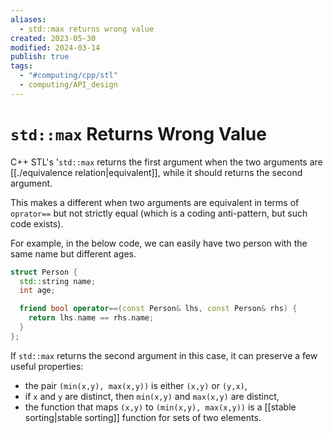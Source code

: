 ```yaml
---
aliases:
  - std::max returns wrong value
created: 2023-05-30
modified: 2024-03-14
publish: true
tags:
  - "#computing/cpp/stl"
  - computing/API_design
---
```


# `std::max` Returns Wrong Value
C++ STL's '`std::max` returns the first argument when the two arguments are [[./equivalence relation|equivalent]], while it should returns the second argument.

This makes a different when two arguments are equivalent in terms of `oprator==` but not strictly equal (which is a coding anti-pattern, but such code exists).

For example, in the below code, we can easily have two person with the same name but different ages.

```c++
struct Person {
  std::string name;
  int age;

  friend bool operator==(const Person& lhs, const Person& rhs) {
    return lhs.name == rhs.name;
  }
};
```

If `std::max` returns the second argument in this case, it can preserve a few useful properties:

-   the pair `(min(x,y), max(x,y))` is either `(x,y)` or `(y,x)`,
-   if `x` and `y` are distinct, then `min(x,y)` and `max(x,y)` are distinct,
-   the function that maps `(x,y)` to `(min(x,y), max(x,y))` is a [[stable sorting|stable sorting]] function for sets of two elements.